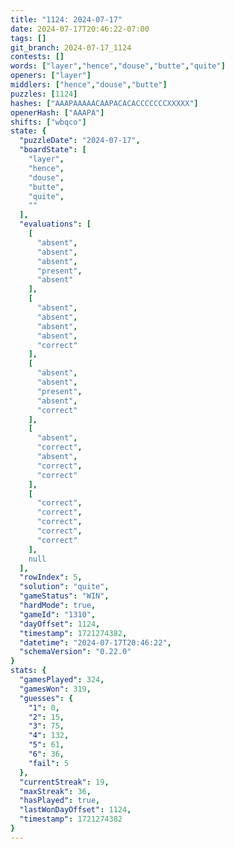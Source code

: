 ```yaml
---
title: "1124: 2024-07-17"
date: 2024-07-17T20:46:22-07:00
tags: []
git_branch: 2024-07-17_1124
contests: []
words: ["layer","hence","douse","butte","quite"]
openers: ["layer"]
middlers: ["hence","douse","butte"]
puzzles: [1124]
hashes: ["AAAPAAAAACAAPACACACCCCCCCXXXXX"]
openerHash: ["AAAPA"]
shifts: ["wbqco"]
state: {
  "puzzleDate": "2024-07-17",
  "boardState": [
    "layer",
    "hence",
    "douse",
    "butte",
    "quite",
    ""
  ],
  "evaluations": [
    [
      "absent",
      "absent",
      "absent",
      "present",
      "absent"
    ],
    [
      "absent",
      "absent",
      "absent",
      "absent",
      "correct"
    ],
    [
      "absent",
      "absent",
      "present",
      "absent",
      "correct"
    ],
    [
      "absent",
      "correct",
      "absent",
      "correct",
      "correct"
    ],
    [
      "correct",
      "correct",
      "correct",
      "correct",
      "correct"
    ],
    null
  ],
  "rowIndex": 5,
  "solution": "quite",
  "gameStatus": "WIN",
  "hardMode": true,
  "gameId": "1310",
  "dayOffset": 1124,
  "timestamp": 1721274382,
  "datetime": "2024-07-17T20:46:22",
  "schemaVersion": "0.22.0"
}
stats: {
  "gamesPlayed": 324,
  "gamesWon": 319,
  "guesses": {
    "1": 0,
    "2": 15,
    "3": 75,
    "4": 132,
    "5": 61,
    "6": 36,
    "fail": 5
  },
  "currentStreak": 19,
  "maxStreak": 36,
  "hasPlayed": true,
  "lastWonDayOffset": 1124,
  "timestamp": 1721274382
}
---
```

<!-- more -->
